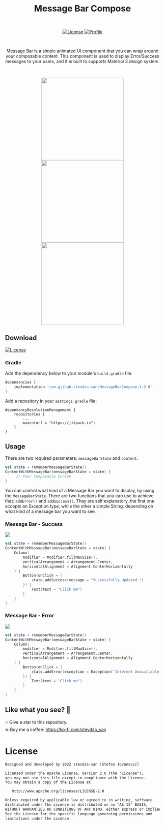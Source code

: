 <h1 align="center">Message Bar Compose</h1></br>

<p align="center">
  <a href="https://jitpack.io/#stevdza-san/MessageBarCompose/1.0.8"><img alt="License" src="https://badgen.net/badge/Jitpack/1.0.8/orange?icon=github"/></a>
  <a href="https://github.com/stevdza-san"><img alt="Profile" src="https://badgen.net/badge/Github/stevdza_san/green?icon=github"/></a>
</p><br>

<p align="center">
Message Bar is a simple animated UI component that you can wrap around your composable content.
This component is used to display Error/Success messages to your users,
and it is built to supports Material 3 design system.
</p><br>

<p align="center">
<img src="https://github.com/stevdza-san/MessageBarCompose/blob/master/previews/MessageBar.gif?raw=true" width="268"/>
<img src="https://github.com/stevdza-san/MessageBarCompose/blob/master/previews/MessageBar2.gif?raw=true" width="268"/>
<img src="https://github.com/stevdza-san/MessageBarCompose/blob/master/previews/MessageBar3.gif?raw=true" width="268"/>
</p>

## Download
<a href="https://jitpack.io/#stevdza-san/MessageBarCompose/1.0.8"><img alt="License" src="https://badgen.net/badge/Jitpack/1.0.8/orange?icon=github"/></a>

### Gradle

Add the dependency below to your module's `build.gradle` file:
```gradle
dependencies {
    implementation 'com.github.stevdza-san:MessageBarCompose:1.0.8'
}
```
Add a repository in your `settings.gradle` file:
```
dependencyResolutionManagement {
    repositories {
        ...
        maven(url = "https://jitpack.io")
    }
}
```
## Usage

There are two required parameters: `messageBarState` and `content`.

```kotlin
val state = rememberMessageBarState()
ContentWithMessageBar(messageBarState = state) {
     // Your Composable Screen               
}
```

You can control what kind of a Message Bar you want to display, by using the `MessageBarState`.
There are two functions that you can use to achieve that: `addError()` and `addSuccess()`.
They are self explanatory, the first one accepts an Exception type, while the other a simple String.
depending on what kind of a message bar you want to see.

### Message Bar - Success
<img src="https://raw.githubusercontent.com/stevdza-san/MessageBarCompose/9644914665875997fd03aa18ef4cc1d9250c3e74/Success.svg"/>

```kotlin
val state = rememberMessageBarState()
ContentWithMessageBar(messageBarState = state) {
    Column(
        modifier = Modifier.fillMaxSize(),
        verticalArrangement = Arrangement.Center,
        horizontalAlignment = Alignment.CenterHorizontally
    ) {
        Button(onClick = {
            state.addSuccess(message = "Successfully Updated.")
        }) {
            Text(text = "Click me")
        }
    }
}
```


### Message Bar - Error
<img src="https://raw.githubusercontent.com/stevdza-san/MessageBarCompose/9644914665875997fd03aa18ef4cc1d9250c3e74/Error.svg"/>

```kotlin
val state = rememberMessageBarState()
ContentWithMessageBar(messageBarState = state) {
    Column(
        modifier = Modifier.fillMaxSize(),
        verticalArrangement = Arrangement.Center,
        horizontalAlignment = Alignment.CenterHorizontally
    ) {
        Button(onClick = {
            state.addError(exception = Exception("Internet Unavailable."))
        }) {
            Text(text = "Click me")
        }
    }
}
```

## Like what you see? :yellow_heart:
⭐ Give a star to this repository. <br />
☕ Buy me a coffee: https://ko-fi.com/stevdza_san

# License
```xml
Designed and developed by 2022 stevdza-san (Stefan Jovanović)

Licensed under the Apache License, Version 2.0 (the "License");
you may not use this file except in compliance with the License.
You may obtain a copy of the License at

   http://www.apache.org/licenses/LICENSE-2.0

Unless required by applicable law or agreed to in writing, software
distributed under the License is distributed on an "AS IS" BASIS,
WITHOUT WARRANTIES OR CONDITIONS OF ANY KIND, either express or implied.
See the License for the specific language governing permissions and
limitations under the License.
```
